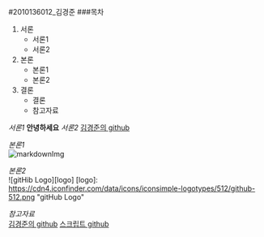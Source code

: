 #2010136012_김경준
###목차
 1. 서론
 	- 서론1
	- 서론2
 2. 본론
 	- 본론1
	- 본론2
 3. 결론
 	- 결론
	- 참고자료


*서론1*
**안녕하세요**
*서론2*
[김경준의 github](https://github.com/juniair)

*본론1*  
![markdownImg](http://cfile10.uf.tistory.com/image/274BC53A54579BF23059EE "Inline Sytle")

*본론2*  
![gitHib Logo][logo]
[logo]: https://cdn4.iconfinder.com/data/icons/iconsimple-logotypes/512/github-512.png "gitHub Logo"

*참고자료*  
[김경준의 github](https://github.com/juniair)
[스크립트 github][scriptGit]

[scriptGit]: https://github.com/juniair/Pyhton
